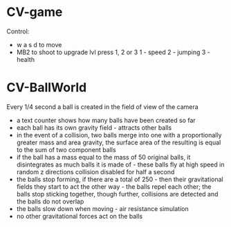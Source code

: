 # CV-game
Сontrol: 
-  w a s d to move
- MB2 to shoot
to upgrade lvl press 1, 2 or 3
1 - speed
2 - jumping
3 - health
# CV-BallWorld
Every 1/4 second a ball is created in the field of view of the camera
- a text counter shows how many balls have been created so far
- each ball has its own gravity field - attracts other balls
- in the event of a collision, two balls merge into one with a proportionally greater mass and area
gravity,
the surface area of the resulting is equal to the sum of two
component balls
- if the ball has a mass equal to the mass of 50 original balls, it disintegrates as much
balls it is made of - these balls fly at high speed in random z directions
collision disabled for half a second
- the balls stop forming, if there are a total of 250 - then their gravitational fields
they start to act the other way - the balls repel each other; the balls stop sticking together, though
further, collisions are detected and the balls do not overlap
- the balls slow down when moving - air resistance simulation
- no other gravitational forces act on the balls

